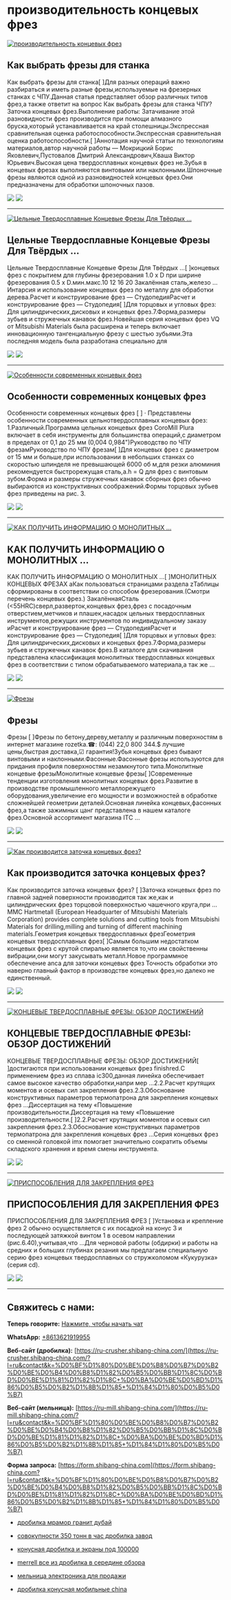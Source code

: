 # производительность концевых фрез

<a href="https://swt.shibang-china.com/?l=ru&img&k=%D0%BF%D1%80%D0%BE%D0%B8%D0%B7%D0%B2%D0%BE%D0%B4%D0%B8%D1%82%D0%B5%D0%BB%D1%8C%D0%BD%D0%BE%D1%81%D1%82%D1%8C+%D0%BA%D0%BE%D0%BD%D1%86%D0%B5%D0%B2%D1%8B%D1%85+%D1%84%D1%80%D0%B5%D0%B7" target="_blank">![производительность концевых фрез](http://static.shibang-china.com/all-800x300/209.jpg)</a>

## Как выбрать фрезы для станка
Как выбрать фрезы для станка[ ]Для разных операций важно разбираться и иметь разные фрезы,используемые на фрезерных станках с ЧПУ.Данная статья представляет обзор различных типов фрез,а также ответит на вопрос Как выбрать фрезы для станка ЧПУ?Заточка концевых фрез.Выполнение работы: Затачивание этой разновидности фрез производится при помощи алмазного бруска,который устанавливается на край столешницы.Экспрессная сравнительная оценка работоспособности.Экспрессная сравнительная оценка работоспособности.[ ]Аннотация научной статьи по технологиям материалов,автор научной работы — Мокрицкий Борис Яковлевич,Пустовалов Дмитрий Александрович,Кваша Виктор Юрьевич.Высокая цена твердосплавных концевых фрез не.Зубья в концевых фрезах выполняются винтовыми или наклонными.Шпоночные фрезы являются одной из разновидностей концевых фрез.Они предназначены для обработки шпоночных пазов.


<a href="https://whatsapp.shibangsoft.com/WhatsApp.php" target="_blank" title="WhatsApp">![](http://static.shibang-china.com/icon/whatsapp.png)</a> <a href="https://swt.shibang-china.com/?l=ru&icon&k=%D0%BF%D1%80%D0%BE%D0%B8%D0%B7%D0%B2%D0%BE%D0%B4%D0%B8%D1%82%D0%B5%D0%BB%D1%8C%D0%BD%D0%BE%D1%81%D1%82%D1%8C+%D0%BA%D0%BE%D0%BD%D1%86%D0%B5%D0%B2%D1%8B%D1%85+%D1%84%D1%80%D0%B5%D0%B7" target="_blank">![](http://static.shibang-china.com/icon/chat-ru.png)</a>

---

<a href="https://swt.shibang-china.com/?l=ru&img&k=%D0%BF%D1%80%D0%BE%D0%B8%D0%B7%D0%B2%D0%BE%D0%B4%D0%B8%D1%82%D0%B5%D0%BB%D1%8C%D0%BD%D0%BE%D1%81%D1%82%D1%8C+%D0%BA%D0%BE%D0%BD%D1%86%D0%B5%D0%B2%D1%8B%D1%85+%D1%84%D1%80%D0%B5%D0%B7" target="_blank">![Цельные Твердосплавные Концевые Фрезы Для Твёрдых …](http://static.shibang-china.com/all-800x300/1427.jpg)</a>

## Цельные Твердосплавные Концевые Фрезы Для Твёрдых …
Цельные Твердосплавные Концевые Фрезы Для Твёрдых …[ ]концевых фрез с покрытием для глубины фрезерования 1.0 x D при ширине фрезерования 0.5 x D.мин.макс.10 12 16 20 Закалённая сталь,железо …Интарсия и использование концевых фрез по металлу для обработки дерева.Расчет и конструирование фрез — СтудопедияРасчет и конструирование фрез — Студопедия[ ]Для торцовых и угловых фрез: Для цилиндрических,дисковых и концевых фрез.7.Форма,размеры зубьев и стружечных канавок фрез.Новейшая серия концевых фрез VQ от Mitsubishi Materials была расширена и теперь включает инновационную тангенциальную фрезу с шестью зубьями.Эта последняя модель была разработана специально для


<a href="https://whatsapp.shibangsoft.com/WhatsApp.php" target="_blank" title="WhatsApp">![](http://static.shibang-china.com/icon/whatsapp.png)</a> <a href="https://swt.shibang-china.com/?l=ru&icon&k=%D0%BF%D1%80%D0%BE%D0%B8%D0%B7%D0%B2%D0%BE%D0%B4%D0%B8%D1%82%D0%B5%D0%BB%D1%8C%D0%BD%D0%BE%D1%81%D1%82%D1%8C+%D0%BA%D0%BE%D0%BD%D1%86%D0%B5%D0%B2%D1%8B%D1%85+%D1%84%D1%80%D0%B5%D0%B7" target="_blank">![](http://static.shibang-china.com/icon/chat-ru.png)</a>

---

<a href="https://swt.shibang-china.com/?l=ru&img&k=%D0%BF%D1%80%D0%BE%D0%B8%D0%B7%D0%B2%D0%BE%D0%B4%D0%B8%D1%82%D0%B5%D0%BB%D1%8C%D0%BD%D0%BE%D1%81%D1%82%D1%8C+%D0%BA%D0%BE%D0%BD%D1%86%D0%B5%D0%B2%D1%8B%D1%85+%D1%84%D1%80%D0%B5%D0%B7" target="_blank">![Особенности современных концевых фрез](http://static.shibang-china.com/all-800x300/320.jpg)</a>

## Особенности современных концевых фрез
Особенности современных концевых фрез [ ]&nbsp;&#0183;&#32;Представлены особенности современных цельнотвердосплавных концевых фрез: 1.Различный.Программа цельных концевых фрез CoroMill Plura включает в себя инструменты для большинства операций,с диаметром в пределах от 0,1 до 25 мм (0,004 0,984&quot;)Руководство по ЧПУ фрезамРуководство по ЧПУ фрезам[ ]Для концевых фрез с диаметром от 15 мм и больше,при использовании в небольших станках со скоростью шпинделя не превышающей 6000 об м,для резки алюминия рекомендуется быстрорежущая сталь,а.h = Q  для фрез с винтовым зубом.Форма и размеры стружечных канавок сборных фрез обычно выбираются из конструктивных соображений.Формы торцовых зубьев фрез приведены на рис. 3.


<a href="https://whatsapp.shibangsoft.com/WhatsApp.php" target="_blank" title="WhatsApp">![](http://static.shibang-china.com/icon/whatsapp.png)</a> <a href="https://swt.shibang-china.com/?l=ru&icon&k=%D0%BF%D1%80%D0%BE%D0%B8%D0%B7%D0%B2%D0%BE%D0%B4%D0%B8%D1%82%D0%B5%D0%BB%D1%8C%D0%BD%D0%BE%D1%81%D1%82%D1%8C+%D0%BA%D0%BE%D0%BD%D1%86%D0%B5%D0%B2%D1%8B%D1%85+%D1%84%D1%80%D0%B5%D0%B7" target="_blank">![](http://static.shibang-china.com/icon/chat-ru.png)</a>

---

<a href="https://swt.shibang-china.com/?l=ru&img&k=%D0%BF%D1%80%D0%BE%D0%B8%D0%B7%D0%B2%D0%BE%D0%B4%D0%B8%D1%82%D0%B5%D0%BB%D1%8C%D0%BD%D0%BE%D1%81%D1%82%D1%8C+%D0%BA%D0%BE%D0%BD%D1%86%D0%B5%D0%B2%D1%8B%D1%85+%D1%84%D1%80%D0%B5%D0%B7" target="_blank">![КАК ПОЛУЧИТЬ ИНФОРМАЦИЮ О МОНОЛИТНЫХ …](http://static.shibang-china.com/all-800x300/583.jpg)</a>

## КАК ПОЛУЧИТЬ ИНФОРМАЦИЮ О МОНОЛИТНЫХ …
КАК ПОЛУЧИТЬ ИНФОРМАЦИЮ О МОНОЛИТНЫХ …[ ]МОНОЛИТНЫХ КОНЦЕВЫХ ФРЕЗАХ aКак пользоваться страницами раздела zТаблицы сформированы в соответствии со способом фрезерования.(Смотри перечень концевых фрез.) ЗакалённаяСталь (&lt;55HRC)сверл,разверток,концевых фрез,фрез с посадочным отверстием,метчиков и плашек,насадок цельных твердосплавных инструментов,режущих инструментов по индивидуальному заказу иРасчет и конструирование фрез — СтудопедияРасчет и конструирование фрез — Студопедия[ ]Для торцовых и угловых фрез: Для цилиндрических,дисковых и концевых фрез.7.Форма,размеры зубьев и стружечных канавок фрез.В каталоге для скачивания представлена классификация монолитных твердосплавных концевых фрез в соответствии с типом обрабатываемого материала,а так же …


<a href="https://whatsapp.shibangsoft.com/WhatsApp.php" target="_blank" title="WhatsApp">![](http://static.shibang-china.com/icon/whatsapp.png)</a> <a href="https://swt.shibang-china.com/?l=ru&icon&k=%D0%BF%D1%80%D0%BE%D0%B8%D0%B7%D0%B2%D0%BE%D0%B4%D0%B8%D1%82%D0%B5%D0%BB%D1%8C%D0%BD%D0%BE%D1%81%D1%82%D1%8C+%D0%BA%D0%BE%D0%BD%D1%86%D0%B5%D0%B2%D1%8B%D1%85+%D1%84%D1%80%D0%B5%D0%B7" target="_blank">![](http://static.shibang-china.com/icon/chat-ru.png)</a>

---

<a href="https://swt.shibang-china.com/?l=ru&img&k=%D0%BF%D1%80%D0%BE%D0%B8%D0%B7%D0%B2%D0%BE%D0%B4%D0%B8%D1%82%D0%B5%D0%BB%D1%8C%D0%BD%D0%BE%D1%81%D1%82%D1%8C+%D0%BA%D0%BE%D0%BD%D1%86%D0%B5%D0%B2%D1%8B%D1%85+%D1%84%D1%80%D0%B5%D0%B7" target="_blank">![Фрезы](http://static.shibang-china.com/all-800x300/577.jpg)</a>

## Фрезы
Фрезы [ ]Фрезы по бетону,дереву,металлу и различным поверхностям в интернет магазине rozetka.☎: (044) 22,0 800 344.$ лучшие цены,быстрая доставка,☑ гарантия!Зубья концевых фрез бывают винтовыми и наклонными.Фасонные.Фасонные фрезы используются для придания профиля поверхностям незамкнутого типа.Монолитные концевые фрезыМонолитные концевые фрезы[ ]Современные тенденции изготовления монолитных концевых фрез.Развитие в производстве промышленного металлорежущего оборудования,увеличение его мощности и возможностей в обработке сложнейшей геометрии деталей.Основная линейка концевых,фасонных фрез,а также зажимных цанг представлена в нашем каталоге фрез.Основной ассортимент магазина ITC …


<a href="https://whatsapp.shibangsoft.com/WhatsApp.php" target="_blank" title="WhatsApp">![](http://static.shibang-china.com/icon/whatsapp.png)</a> <a href="https://swt.shibang-china.com/?l=ru&icon&k=%D0%BF%D1%80%D0%BE%D0%B8%D0%B7%D0%B2%D0%BE%D0%B4%D0%B8%D1%82%D0%B5%D0%BB%D1%8C%D0%BD%D0%BE%D1%81%D1%82%D1%8C+%D0%BA%D0%BE%D0%BD%D1%86%D0%B5%D0%B2%D1%8B%D1%85+%D1%84%D1%80%D0%B5%D0%B7" target="_blank">![](http://static.shibang-china.com/icon/chat-ru.png)</a>

---

<a href="https://swt.shibang-china.com/?l=ru&img&k=%D0%BF%D1%80%D0%BE%D0%B8%D0%B7%D0%B2%D0%BE%D0%B4%D0%B8%D1%82%D0%B5%D0%BB%D1%8C%D0%BD%D0%BE%D1%81%D1%82%D1%8C+%D0%BA%D0%BE%D0%BD%D1%86%D0%B5%D0%B2%D1%8B%D1%85+%D1%84%D1%80%D0%B5%D0%B7" target="_blank">![Как производится заточка концевых фрез?](http://static.shibang-china.com/all-800x300/305.jpg)</a>

## Как производится заточка концевых фрез?
Как производится заточка концевых фрез? [ ]Заточка концевых фрез по главной задней поверхности производится так же,как и цилиндрических фрез торцовой поверхностью чашечного круга,при …MMC Hartmetall (European Headquarter of Mitsubishi Materials Corporation) provides complete solutions and cutting tools from Mitsubishi Materials for drilling,milling and turning of different machining materials.Геометрия концевых твердосплавных фрезГеометрия концевых твердосплавных фрез[ ]Самым большим недостатком концевых фрез с крутой спиралью является то,что им свойственны вибрации,они могут закусывать металл.Новое программное обеспечение anca для заточки концевых фрез Точность обработки это наверно главный фактор в производстве концевых фрез,но далеко не единственный.


<a href="https://whatsapp.shibangsoft.com/WhatsApp.php" target="_blank" title="WhatsApp">![](http://static.shibang-china.com/icon/whatsapp.png)</a> <a href="https://swt.shibang-china.com/?l=ru&icon&k=%D0%BF%D1%80%D0%BE%D0%B8%D0%B7%D0%B2%D0%BE%D0%B4%D0%B8%D1%82%D0%B5%D0%BB%D1%8C%D0%BD%D0%BE%D1%81%D1%82%D1%8C+%D0%BA%D0%BE%D0%BD%D1%86%D0%B5%D0%B2%D1%8B%D1%85+%D1%84%D1%80%D0%B5%D0%B7" target="_blank">![](http://static.shibang-china.com/icon/chat-ru.png)</a>

---

<a href="https://swt.shibang-china.com/?l=ru&img&k=%D0%BF%D1%80%D0%BE%D0%B8%D0%B7%D0%B2%D0%BE%D0%B4%D0%B8%D1%82%D0%B5%D0%BB%D1%8C%D0%BD%D0%BE%D1%81%D1%82%D1%8C+%D0%BA%D0%BE%D0%BD%D1%86%D0%B5%D0%B2%D1%8B%D1%85+%D1%84%D1%80%D0%B5%D0%B7" target="_blank">![КОНЦЕВЫЕ ТВЕРДОСПЛАВНЫЕ ФРЕЗЫ: ОБЗОР ДОСТИЖЕНИЙ](http://static.shibang-china.com/all-800x300/772.jpg)</a>

## КОНЦЕВЫЕ ТВЕРДОСПЛАВНЫЕ ФРЕЗЫ: ОБЗОР ДОСТИЖЕНИЙ
КОНЦЕВЫЕ ТВЕРДОСПЛАВНЫЕ ФРЕЗЫ: ОБЗОР ДОСТИЖЕНИЙ[ ]достигаются при использовании концевых фрез finishred.С применением фрез из сплава ic300,данная линейка обеспечивает самое высокое качество обработки,напри мер …2.2.Расчет крутящих моментов и осевых сил закрепления фрез.2.3.Обоснование конструктивных параметров термопатрона для закрепления концевых фрез …Диссертация на тему &#171;Повышение производительности.Диссертация на тему &#171;Повышение производительности.[ ]2.2.Расчет крутящих моментов и осевых сил закрепления фрез.2.3.Обоснование конструктивных параметров термопатрона для закрепления концевых фрез …Серия концевых фрез со сменной головкой imx помогает значительно сократить объемы складского хранения и время смены инструмента.


<a href="https://whatsapp.shibangsoft.com/WhatsApp.php" target="_blank" title="WhatsApp">![](http://static.shibang-china.com/icon/whatsapp.png)</a> <a href="https://swt.shibang-china.com/?l=ru&icon&k=%D0%BF%D1%80%D0%BE%D0%B8%D0%B7%D0%B2%D0%BE%D0%B4%D0%B8%D1%82%D0%B5%D0%BB%D1%8C%D0%BD%D0%BE%D1%81%D1%82%D1%8C+%D0%BA%D0%BE%D0%BD%D1%86%D0%B5%D0%B2%D1%8B%D1%85+%D1%84%D1%80%D0%B5%D0%B7" target="_blank">![](http://static.shibang-china.com/icon/chat-ru.png)</a>

---

<a href="https://swt.shibang-china.com/?l=ru&img&k=%D0%BF%D1%80%D0%BE%D0%B8%D0%B7%D0%B2%D0%BE%D0%B4%D0%B8%D1%82%D0%B5%D0%BB%D1%8C%D0%BD%D0%BE%D1%81%D1%82%D1%8C+%D0%BA%D0%BE%D0%BD%D1%86%D0%B5%D0%B2%D1%8B%D1%85+%D1%84%D1%80%D0%B5%D0%B7" target="_blank">![ПРИСПОСОБЛЕНИЯ ДЛЯ ЗАКРЕПЛЕНИЯ ФРЕЗ](http://static.shibang-china.com/all-800x300/361.jpg)</a>

## ПРИСПОСОБЛЕНИЯ ДЛЯ ЗАКРЕПЛЕНИЯ ФРЕЗ
ПРИСПОСОБЛЕНИЯ ДЛЯ ЗАКРЕПЛЕНИЯ ФРЕЗ [ ]Установка и крепление фрез 2 обычно осуществляется с их посадкой на конус 3 и последующей затяжкой винтом 1 в осевом направлении (рис.6.40),учитывая,что …Для черновой работы (обдирки) и работы на средних и больших глубинах резания мы предлагаем специальную серию фрез концевых твердосплавных со стружколомом &#171;Кукурузка&#187; (серия cd).

<a href="https://whatsapp.shibangsoft.com/WhatsApp.php" target="_blank" title="WhatsApp">![](http://static.shibang-china.com/icon/whatsapp.png)</a> <a href="https://swt.shibang-china.com/?l=ru&icon&k=%D0%BF%D1%80%D0%BE%D0%B8%D0%B7%D0%B2%D0%BE%D0%B4%D0%B8%D1%82%D0%B5%D0%BB%D1%8C%D0%BD%D0%BE%D1%81%D1%82%D1%8C+%D0%BA%D0%BE%D0%BD%D1%86%D0%B5%D0%B2%D1%8B%D1%85+%D1%84%D1%80%D0%B5%D0%B7" target="_blank">![](http://static.shibang-china.com/icon/chat-ru.png)</a>

---
## Свяжитесь с нами:

**Теперь говорите:** [Нажмите, чтобы начать чат](https://swt.shibang-china.com?l=ru&contact&k=%D0%BF%D1%80%D0%BE%D0%B8%D0%B7%D0%B2%D0%BE%D0%B4%D0%B8%D1%82%D0%B5%D0%BB%D1%8C%D0%BD%D0%BE%D1%81%D1%82%D1%8C+%D0%BA%D0%BE%D0%BD%D1%86%D0%B5%D0%B2%D1%8B%D1%85+%D1%84%D1%80%D0%B5%D0%B7)

**WhatsApp:**  [+8613621919955](https://whatsapp.shibangsoft.com/WhatsApp.php)

**Веб-сайт (дробилка):** [https://ru-crusher.shibang-china.com/](https://ru-crusher.shibang-china.com/?l=ru&contact&k=%D0%BF%D1%80%D0%BE%D0%B8%D0%B7%D0%B2%D0%BE%D0%B4%D0%B8%D1%82%D0%B5%D0%BB%D1%8C%D0%BD%D0%BE%D1%81%D1%82%D1%8C+%D0%BA%D0%BE%D0%BD%D1%86%D0%B5%D0%B2%D1%8B%D1%85+%D1%84%D1%80%D0%B5%D0%B7)

**Веб-сайт (мельница):** [https://ru-mill.shibang-china.com/](https://ru-mill.shibang-china.com/?l=ru&contact&k=%D0%BF%D1%80%D0%BE%D0%B8%D0%B7%D0%B2%D0%BE%D0%B4%D0%B8%D1%82%D0%B5%D0%BB%D1%8C%D0%BD%D0%BE%D1%81%D1%82%D1%8C+%D0%BA%D0%BE%D0%BD%D1%86%D0%B5%D0%B2%D1%8B%D1%85+%D1%84%D1%80%D0%B5%D0%B7)

**Форма запроса:** [https://form.shibang-china.com](https://form.shibang-china.com?l=ru&contact&k=%D0%BF%D1%80%D0%BE%D0%B8%D0%B7%D0%B2%D0%BE%D0%B4%D0%B8%D1%82%D0%B5%D0%BB%D1%8C%D0%BD%D0%BE%D1%81%D1%82%D1%8C+%D0%BA%D0%BE%D0%BD%D1%86%D0%B5%D0%B2%D1%8B%D1%85+%D1%84%D1%80%D0%B5%D0%B7)

* [дробилка мрамор гранит дубай](../116/%D0%B4%D1%80%D0%BE%D0%B1%D0%B8%D0%BB%D0%BA%D0%B0%20%D0%BC%D1%80%D0%B0%D0%BC%D0%BE%D1%80%20%D0%B3%D1%80%D0%B0%D0%BD%D0%B8%D1%82%20%D0%B4%D1%83%D0%B1%D0%B0%D0%B9.md)

* [совокупности 350 тонн в час дробилка завод](../108/%D1%81%D0%BE%D0%B2%D0%BE%D0%BA%D1%83%D0%BF%D0%BD%D0%BE%D1%81%D1%82%D0%B8%20350%20%D1%82%D0%BE%D0%BD%D0%BD%20%D0%B2%20%D1%87%D0%B0%D1%81%20%D0%B4%D1%80%D0%BE%D0%B1%D0%B8%D0%BB%D0%BA%D0%B0%20%D0%B7%D0%B0%D0%B2%D0%BE%D0%B4.md)

* [конусная дробилка и экраны под 100000](../112/%D0%BA%D0%BE%D0%BD%D1%83%D1%81%D0%BD%D0%B0%D1%8F%20%D0%B4%D1%80%D0%BE%D0%B1%D0%B8%D0%BB%D0%BA%D0%B0%20%D0%B8%20%D1%8D%D0%BA%D1%80%D0%B0%D0%BD%D1%8B%20%D0%BF%D0%BE%D0%B4%20100000.md)

* [merrell все из дробилка в середине обзора](../118/merrell%20%D0%B2%D1%81%D0%B5%20%D0%B8%D0%B7%20%D0%B4%D1%80%D0%BE%D0%B1%D0%B8%D0%BB%D0%BA%D0%B0%20%D0%B2%20%D1%81%D0%B5%D1%80%D0%B5%D0%B4%D0%B8%D0%BD%D0%B5%20%D0%BE%D0%B1%D0%B7%D0%BE%D1%80%D0%B0.md)

* [мельница электроника для продажи](../108/%D0%BC%D0%B5%D0%BB%D1%8C%D0%BD%D0%B8%D1%86%D0%B0%20%D1%8D%D0%BB%D0%B5%D0%BA%D1%82%D1%80%D0%BE%D0%BD%D0%B8%D0%BA%D0%B0%20%D0%B4%D0%BB%D1%8F%20%D0%BF%D1%80%D0%BE%D0%B4%D0%B0%D0%B6%D0%B8.md)

* [дробилка конусная мобильные china](../111/%D0%B4%D1%80%D0%BE%D0%B1%D0%B8%D0%BB%D0%BA%D0%B0%20%D0%BA%D0%BE%D0%BD%D1%83%D1%81%D0%BD%D0%B0%D1%8F%20%D0%BC%D0%BE%D0%B1%D0%B8%D0%BB%D1%8C%D0%BD%D1%8B%D0%B5%20china.md)